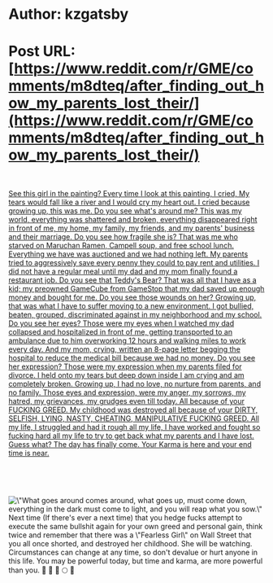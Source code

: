 # Author: kzgatsby
# Post URL: [https://www.reddit.com/r/GME/comments/m8dteq/after_finding_out_how_my_parents_lost_their/](https://www.reddit.com/r/GME/comments/m8dteq/after_finding_out_how_my_parents_lost_their/)


&#x200B;

[See this girl in the painting? Every time I look at this painting, I cried, My tears would fall like a river and I would cry my heart out. I cried because growing up, this was me. Do you see what's around me? This was my world, everything was shattered and broken, everything disappeared right in front of me, my home, my family, my friends, and my parents' business and their marriage. Do you see how fragile she is? That was me who starved on Maruchan Ramen, Campell soup, and free school lunch. Everything we have was auctioned and we had nothing left. My parents tried to aggressively save every penny they could to pay rent and utilities. I did not have a regular meal until my dad and my mom finally found a restaurant job. Do you see that Teddy's Bear? That was all that I have as a kid; my preowned GameCube from GameStop that my dad saved up enough money and bought for me. Do you see those wounds on her? Growing up, that was what I have to suffer moving to a new environment. I got bullied, beaten, grouped, discriminated against in my neighborhood and my school. Do you see her eyes? Those were my eyes when I watched my dad collapsed and hospitalized in front of me, getting transported to an ambulance due to him overworking 12 hours and walking miles to work every day. And my mom, crying, written an 8-page letter begging the hospital to reduce the medical bill because we had no money. Do you see her expression? Those were my expression when my parents filed for divorce. I held onto my tears but deep down inside I am crying and am completely broken. Growing up, I had no love, no nurture from parents, and no family. Those eyes and expression, were my anger, my sorrows, my hatred, my grievances, my grudges even till today. All because of your FUCKING GREED. My childhood was destroyed all because of your DIRTY, SELFISH, LYING, NASTY, CHEATING, MANIPULATIVE FUCKING GREED. All my life, I struggled and had it rough all my life, I have worked and fought so fucking hard all my life to try to get back what my parents and I have lost. Guess what? The day has finally come. Your Karma is here and your end time is near.](https://preview.redd.it/g3zw55o8qxn61.jpg?width=668&format=pjpg&auto=webp&s=e8de851e27040ce6c51709edd3b3f075213e767a)

&#x200B;

&#x200B;

![\\"What goes around comes around, what goes up, must come down, everything in the dark must come to light, and you will reap what you sow.\\" Next time \(If there's ever a next time\) that you hedge fucks attempt to execute the same bullshit again for your own greed and personal gain, think twice and remember that there was a \\"Fearless Girl\\" on Wall Street that you all once shorted, and destroyed her childhood. She will be watching. Circumstances can change at any time, so don't devalue or hurt anyone in this life. You may be powerful today, but time and karma, are more powerful than you.                       💎 🙌 🦍 🌕 🚀](https://preview.redd.it/3dbcfmba8yn61.jpg?width=1600&format=pjpg&auto=webp&s=7ac5ce47c72bec2e87f69bc8868643e3d7d4d1f9)